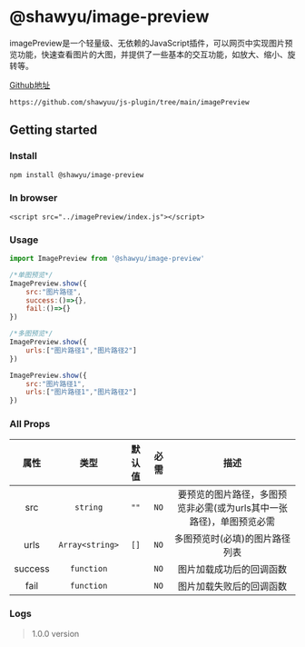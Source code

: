 # @shawyu/image-preview

imagePreview是一个轻量级、无依赖的JavaScript插件，可以网页中实现图片预览功能，快速查看图片的大图，并提供了一些基本的交互功能，如放大、缩小、旋转等。

[Github地址](https://github.com/shawyuu/js-plugin/tree/main/imagePreview)

```
https://github.com/shawyuu/js-plugin/tree/main/imagePreview
```

## Getting started

### Install

```sh
npm install @shawyu/image-preview
```

### In browser

```
<script src="../imagePreview/index.js"></script>
```

### Usage

```js
import ImagePreview from '@shawyu/image-preview'

/*单图预览*/
ImagePreview.show({
	src:"图片路径",
	success:()=>{},
	fail:()=>{}
})

/*多图预览*/
ImagePreview.show({
	urls:["图片路径1","图片路径2"]
})

ImagePreview.show({
	src:"图片路径1",
	urls:["图片路径1","图片路径2"]
})
```

### All Props

|属性|类型|默认值|必需|描述|
|:-:|:-:|:-:|:-:|:-:|
|src|`string`| `""` | `NO` |要预览的图片路径，多图预览非必需(或为urls其中一张路径)，单图预览必需|
|urls|`Array<string>`| `[]` | `NO` |多图预览时(必填)的图片路径列表|
|success|`function`| | `NO` |图片加载成功后的回调函数 |
|fail|`function`|  | `NO` |图片加载失败后的回调函数 |

### Logs

>
> 1.0.0 version
> 

